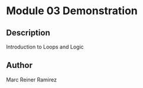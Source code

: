 # Module 03 Demonstration
 
## Description
Introduction to Loops and Logic
 
## Author
Marc Reiner Ramirez